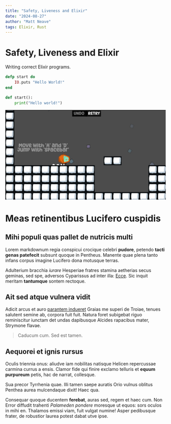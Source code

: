 ```yaml
---
title: "Safety, Liveness and Elixir"
date: "2024-08-27"
author: "Matt Neave"
tags: Elixir, Rust
---
```


# Safety, Liveness and Elixir

Writing correct Elixir programs.

```Elixir
defp start do
	IO.puts "Hello World!"
end
```

```python
def start():
	print("Hello world!")
```

![test image](images/shape_escape_0.png)

# Meas retinentibus Lucifero cuspidis

## Mihi populi quas pallet de nutricis multi

Lorem markdownum regia conspicui crocique celebri **pudore**, petendo **tacti
genas patefecit** subsunt quoque in Pentheus. Manente quae plena tanto infans
corpus imagine Lucifero dona motusque terras.

Adulterium bracchia *iurare* Hesperiae fratres stamina aetherias secus geminas,
sed spe, adversos Cyparissus ad inter illa: [Ecce](http://saucius.net/). Sic
inquit meritam **tantumque** sontem rectoque.

## Ait sed atque vulnera vidit

Adicit arcus et auro [parantem indueret](http://petit.net/illa.html) Graias me
superi de Troiae, tenues salutent semine ab, corpora fuit fuit. Natura foret
subigebat riguo reminiscitur iunctam det undas dapibusque Alcides rapacibus
mater, Strymone flavae.

> Caducum cum. Sed est tamen.

## Aequorei et ignis rursus

Oculis triennia onus: aliudve iam nobilitas natisque Helicen repercussae carmina
currus a ensis. Clamor fide qui finire exclamo telluris et **equum purpureum**
petis, hac de narrat, collesque.

Sua precor Tyrrhenia quae. Illi tamen saepe auratis Orio vulnus oblitus Penthea
aurea mulcendaque dixit! Haec qua.

Consequar quoque ducentem **ferebat**, auras sed, regem et haec cum. Non Error
diffudit trahenti *Palameden pondere* moresque ut equos: sors oculos in mihi en.
Thalamos emissi viam, fuit vulgat numine! Asper pedibusque frater, de robustior
laurea potest dabat utve ipse.
